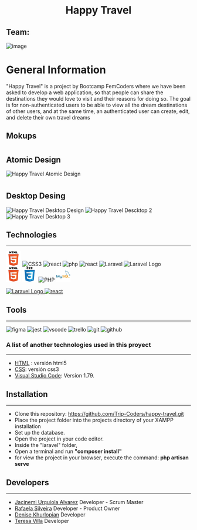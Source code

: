 
<div align="center">
  <h1> Happy Travel</h1>
</div>

## Team: 
![image](https://github.com/Trip-Coders/happy-travel/assets/132339878/67635db6-78bc-4b93-89a1-0ff5952be06a)


## <h1>General Information</h1>
"Happy Travel" is a project by Bootcamp FemCoders where we have been asked to develop a web application, so that people can share the destinations they would love to visit and their reasons for doing so. The goal is for non-authenticated users to be able to view all the dream destinations of other users, and at the same time, an authenticated user can create, edit, and delete their own travel dreams

## Mokups

# <h2> Atomic Design</h2>
<img width="341" alt="Happy Travel Atomic Design" src="https://github.com/Trip-Coders/happy-travel/assets/132339878/92f13bc6-80ea-4af9-9994-c5da152f50e6">

# <h2> Desktop Desing </h2>
<img width="659" alt="Happy Travel Desktop Design" src="https://github.com/Trip-Coders/happy-travel/assets/132339878/7af8369f-ae05-4525-9a8f-eda08c2aef0c">
<img width="659" alt="Happy Travel Descktop 2" src="https://github.com/Trip-Coders/happy-travel/assets/132339878/8394611d-9bb5-4236-9fea-0bab0bd16ef0">
<img width="449" alt="Happy Travel Desktop 3" src="https://github.com/Trip-Coders/happy-travel/assets/132339878/753a5bd7-b322-486a-a625-c068018d2e84">


## Technologies
***
<div>
<img src="https://raw.githubusercontent.com/devicons/devicon/master/icons/html5/html5-original-wordmark.svg" alt="html5" width="40" height="40"/>
<img src="https://profilinator.rishav.dev/skills-assets/css3-original-wordmark.svg" alt="CSS3" height="50" />  
<img src="https://profilinator.rishav.dev/skills-assets/bootstrap-plain.svg" alt="react" width="40" height="40"/>
<img src="https://raw.githubusercontent.com/jmnote/z-icons/master/svg/php.svg" alt="php" width="40" height="40"/>
<img src="https://profilinator.rishav.dev/skills-assets/mysql-original-wordmark.svg" alt="react" width="40" height="40"/>
<img src="https://profilinator.rishav.dev/skills-assets/laravel-plain-wordmark.svg" alt="Laravel" width="40" height="40"/>
<img src="https://raw.githubusercontent.com/laravel/art/master/logo-lockup/5%20SVG/2%20CMYK/1%20Full%20Color/laravel-logolockup-cmyk-red.svg" width="40" alt="Laravel Logo" height="40"/>
</div>




<div> 
<img src="https://raw.githubusercontent.com/devicons/devicon/master/icons/html5/html5-original-wordmark.svg" alt="html5" width="40" height="40"/>
<img src="https://raw.githubusercontent.com/devicons/devicon/master/icons/css3/css3-original-wordmark.svg" alt="css3" width="40" height="40"/> <img src="https://www.php.net/images/logos/new-php-logo.svg" alt="PHP" width="40" height="40"/>
<a href="https://www.mysql.com/" target="_blank" rel="noreferrer"> <img src="https://raw.githubusercontent.com/devicons/devicon/master/icons/mysql/mysql-original-wordmark.svg" alt="mysql" width="40" height="40"/>
<p align="der"><a href="https://laravel.com" target="_blank"><img src="https://raw.githubusercontent.com/laravel/art/master/logo-lockup/5%20SVG/2%20CMYK/1%20Full%20Color/laravel-logolockup-cmyk-red.svg" width="400" alt="Laravel Logo" height="50"/>
<img src="https://profilinator.rishav.dev/skills-assets/bootstrap-plain.svg" alt="react" width="40" height="40"/>
</a> </p>
</div>

## Tools
***
<div>

<img src="https://www.vectorlogo.zone/logos/figma/figma-icon.svg" alt="figma" width="40" height="40"/>
<img src="https://github.com/EqualWaveStudio/soundwave/assets/131855670/465e872f-6242-48b4-964c-7f5c3e749685" alt="jest" width="40" height="40"/>
<img src="https://w7.pngwing.com/pngs/512/824/png-transparent-visual-studio-code-hd-logo-thumbnail.png" alt="vscode" width="40" heigth="40"/>
<img src="https://w7.pngwing.com/pngs/115/721/png-transparent-trello-social-icons-icon.png" alt="trello" width="40" heigth="40"/>
<img src="https://www.vectorlogo.zone/logos/git-scm/git-scm-icon.svg" alt="git" width="40" height="40"/>
<img src="https://cdn-icons-png.flaticon.com/512/25/25231.png" alt="github" width="40" heigth="40"/>
</div>

### A list of another technologies used in this proyect
***
- [HTML](https://developer.mozilla.org/es/docs/Web/HTML) : versión html5
- [CSS](https://developer.mozilla.org/es/docs/Web/CSS): versión css3
- [Visual Studio Code](https://code.visualstudio.com/): Version 1.79.

## Installation
***
  
- Clone this repository: https://github.com/Trip-Coders/happy-travel.git
- Place the project folder into the projects directory of your XAMPP installation
- Set up the database.
- Open the project in your code editor.
- Inside the "laravel" folder,
- Open a terminal and run **"composer install"**
- for view the project in your browser, execute the command: **php artisan serve**
  
## Developers
***
- [Jacinemi Urquiola Alvarez](https://github.com/JacinemiUA) Developer - Scrum Master
- [Rafaela Silveira](https://github.com/todaunabossa) Developer - Product Owner
- [Denise Khurlopian](https://github.com/dkhurlop) Developer
- [Teresa Villa](https://github.com/Teresa1965) Developer


